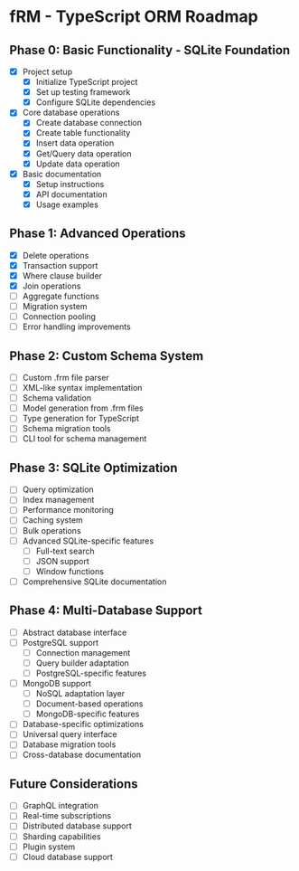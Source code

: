 # fRM - TypeScript ORM Roadmap

## Phase 0: Basic Functionality - SQLite Foundation
- [x] Project setup
  - [x] Initialize TypeScript project
  - [x] Set up testing framework
  - [x] Configure SQLite dependencies
- [x] Core database operations
  - [x] Create database connection
  - [x] Create table functionality
  - [x] Insert data operation
  - [x] Get/Query data operation
  - [x] Update data operation
- [x] Basic documentation
  - [x] Setup instructions
  - [x] API documentation
  - [x] Usage examples

## Phase 1: Advanced Operations
- [x] Delete operations
- [x] Transaction support
- [x] Where clause builder
- [x] Join operations
- [ ] Aggregate functions
- [ ] Migration system
- [ ] Connection pooling
- [ ] Error handling improvements

## Phase 2: Custom Schema System
- [ ] Custom .frm file parser
- [ ] XML-like syntax implementation
- [ ] Schema validation
- [ ] Model generation from .frm files
- [ ] Type generation for TypeScript
- [ ] Schema migration tools
- [ ] CLI tool for schema management

## Phase 3: SQLite Optimization
- [ ] Query optimization
- [ ] Index management
- [ ] Performance monitoring
- [ ] Caching system
- [ ] Bulk operations
- [ ] Advanced SQLite-specific features
  - [ ] Full-text search
  - [ ] JSON support
  - [ ] Window functions
- [ ] Comprehensive SQLite documentation

## Phase 4: Multi-Database Support
- [ ] Abstract database interface
- [ ] PostgreSQL support
  - [ ] Connection management
  - [ ] Query builder adaptation
  - [ ] PostgreSQL-specific features
- [ ] MongoDB support
  - [ ] NoSQL adaptation layer
  - [ ] Document-based operations
  - [ ] MongoDB-specific features
- [ ] Database-specific optimizations
- [ ] Universal query interface
- [ ] Database migration tools
- [ ] Cross-database documentation

## Future Considerations
- [ ] GraphQL integration
- [ ] Real-time subscriptions
- [ ] Distributed database support
- [ ] Sharding capabilities
- [ ] Plugin system
- [ ] Cloud database support

